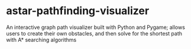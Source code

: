 # astar-pathfinding-visualizer
An interactive graph path visualizer built with Python and Pygame; allows users to create their own obstacles, and then solve for the shortest path with A* searching algorithms
